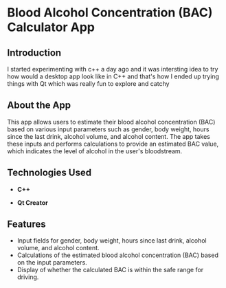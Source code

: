 # Blood Alcohol Concentration (BAC) Calculator App

## Introduction

I started experimenting with c++ a day ago and it was intersting idea to try how would a desktop app look like in C++ and that's how I ended up trying things with Qt which was really fun to explore and catchy

## About the App

This app allows users to estimate their blood alcohol concentration (BAC) based on various input parameters such as gender, body weight, hours since the last drink, alcohol volume, and alcohol content. The app takes these inputs and performs calculations to provide an estimated BAC value, which indicates the level of alcohol in the user's bloodstream.

## Technologies Used

- **C++**

- **Qt Creator**

## Features

- Input fields for gender, body weight, hours since last drink, alcohol volume, and alcohol content.
- Calculations of the estimated blood alcohol concentration (BAC) based on the input parameters.
- Display of whether the calculated BAC is within the safe range for driving.
